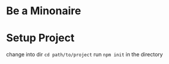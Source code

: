 # Be a Minonaire

# Setup Project
change into dir
    `cd path/to/project`
run `npm init` in the directory
